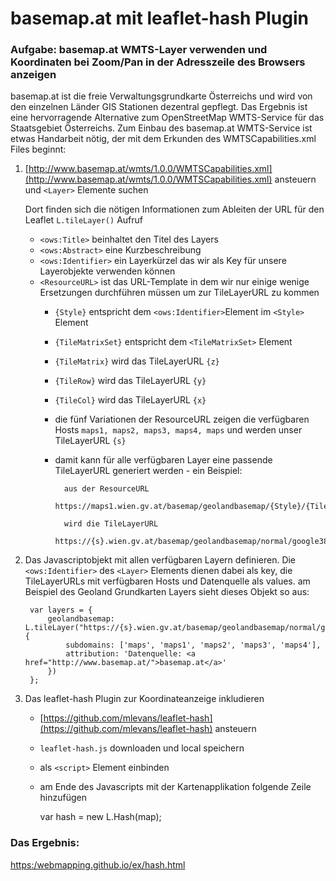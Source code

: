 # basemap.at mit leaflet-hash Plugin

### Aufgabe: basemap.at WMTS-Layer verwenden und Koordinaten bei Zoom/Pan in der Adresszeile des Browsers anzeigen

basemap.at ist die freie Verwaltungsgrundkarte Österreichs und wird von den einzelnen Länder GIS Stationen dezentral gepflegt. Das Ergebnis ist eine hervorragende Alternative zum OpenStreetMap WMTS-Service für das Staatsgebiet Österreichs. Zum Einbau des basemap.at WMTS-Service ist etwas Handarbeit nötig, der mit dem Erkunden des WMTSCapabilities.xml Files beginnt:

1. [http://www.basemap.at/wmts/1.0.0/WMTSCapabilities.xml](http://www.basemap.at/wmts/1.0.0/WMTSCapabilities.xml) ansteuern und `<Layer>` Elemente suchen

    Dort finden sich die nötigen Informationen zum Ableiten der URL für den Leaflet `L.tileLayer()` Aufruf

    * `<ows:Title>` beinhaltet den Titel des Layers
    * `<ows:Abstract>` eine Kurzbeschreibung
    * `<ows:Identifier>` ein Layerkürzel das wir als Key für unsere Layerobjekte verwenden können
    * `<ResourceURL>` ist das URL-Template in dem wir nur einige wenige Ersetzungen durchführen müssen um zur TileLayerURL zu kommen
        * `{Style}` entspricht dem `<ows:Identifier>`Element im `<Style>` Element
        * `{TileMatrixSet}` entspricht dem `<TileMatrixSet>` Element
        * `{TileMatrix}` wird das TileLayerURL `{z}`
        * `{TileRow}` wird das TileLayerURL `{y}`
        * `{TileCol}` wird das TileLayerURL `{x}`
        * die fünf Variationen der ResourceURL zeigen die verfügbaren Hosts `maps1, maps2, maps3, maps4, maps` und werden unser TileLayerURL `{s}`
        * damit kann für alle verfügbaren Layer eine passende TileLayerURL generiert werden - ein Beispiel:

                aus der ResourceURL
                https://maps1.wien.gv.at/basemap/geolandbasemap/{Style}/{TileMatrixSet}/{TileMatrix}/{TileRow}/{TileCol}.png

                wird die TileLayerURL
                https://{s}.wien.gv.at/basemap/geolandbasemap/normal/google3857/{z}/{y}/{x}.png

2. Das Javascriptobjekt mit allen verfügbaren Layern definieren. Die `<ows:Identifier>` des `<Layer>` Elements dienen dabei als key, die TileLayerURLs mit verfügbaren Hosts und Datenquelle als values. am Beispiel des Geoland Grundkarten Layers sieht dieses Objekt so aus:

        var layers = {
            geolandbasemap: L.tileLayer("https://{s}.wien.gv.at/basemap/geolandbasemap/normal/google3857/{z}/{y}/{x}.png", {
                subdomains: ['maps', 'maps1', 'maps2', 'maps3', 'maps4'],
                attribution: 'Datenquelle: <a href="http://www.basemap.at/">basemap.at</a>'
            })
        };

3. Das leaflet-hash Plugin zur Koordinateanzeige inkludieren

    * [https://github.com/mlevans/leaflet-hash](https://github.com/mlevans/leaflet-hash) ansteuern
    * `leaflet-hash.js` downloaden und local speichern
    * als `<script>` Element einbinden
    * am Ende des Javascripts mit der Kartenapplikation folgende Zeile hinzufügen

        var hash = new L.Hash(map);


### Das Ergebnis:

[https:/webmapping.github.io/ex/hash.html](https:/webmapping.github.io/ex/hash.html)
